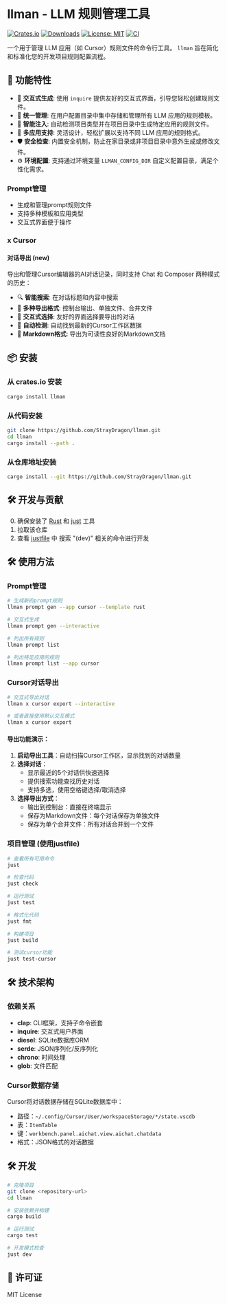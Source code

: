 # llman - LLM 规则管理工具

[![Crates.io](https://img.shields.io/crates/v/llman?style=flat-square)](https://crates.io/crates/llman)
[![Downloads](https://img.shields.io/crates/d/llman?style=flat-square)](https://crates.io/crates/llman)
[![License: MIT](https://img.shields.io/badge/License-MIT-yellow.svg?style=flat-square)](https://github.com/StrayDragon/llman/blob/main/LICENSE)
[![CI](https://github.com/StrayDragon/llman/actions/workflows/ci.yaml/badge.svg)](https://github.com/StrayDragon/llman/actions/workflows/ci.yaml)


一个用于管理 LLM 应用（如 Cursor）规则文件的命令行工具。 `llman` 旨在简化和标准化您的开发项目规则配置流程。

## 🌟 功能特性

- 🚀 **交互式生成**: 使用 `inquire` 提供友好的交互式界面，引导您轻松创建规则文件。
- 📁 **统一管理**: 在用户配置目录中集中存储和管理所有 LLM 应用的规则模板。
- 🎯 **智能注入**: 自动检测项目类型并在项目目录中生成特定应用的规则文件。
- 🔧 **多应用支持**: 灵活设计，轻松扩展以支持不同 LLM 应用的规则格式。
- 🛡️ **安全检查**: 内置安全机制，防止在家目录或非项目目录中意外生成或修改文件。
- ⚙️ **环境配置**: 支持通过环境变量 `LLMAN_CONFIG_DIR` 自定义配置目录，满足个性化需求。

### Prompt管理
- 生成和管理prompt规则文件
- 支持多种模板和应用类型
- 交互式界面便于操作

### x Cursor

#### 对话导出 (new)
导出和管理Cursor编辑器的AI对话记录，同时支持 Chat 和 Composer 两种模式的历史：

- 🔍 **智能搜索**: 在对话标题和内容中搜索
- 📝 **多种导出格式**: 控制台输出、单独文件、合并文件
- 🎯 **交互式选择**: 友好的界面选择要导出的对话
- 📁 **自动检测**: 自动找到最新的Cursor工作区数据
- 💾 **Markdown格式**: 导出为可读性良好的Markdown文档

## 📦 安装

### 从 crates.io 安装

```bash
cargo install llman
```

### 从代码安装

```bash
git clone https://github.com/StrayDragon/llman.git
cd llman
cargo install --path .
```

### 从仓库地址安装

```bash
cargo install --git https://github.com/StrayDragon/llman.git
```


## 🛠️ 开发与贡献

0. 确保安装了 [Rust](https://www.rust-lang.org) 和 [just](https://github.com/casey/just) 工具
1. 拉取该仓库
2. 查看 [justfile](./justfile) 中 搜索 "(dev)" 相关的命令进行开发


## 🛠️ 使用方法

### Prompt管理

```bash
# 生成新的prompt规则
llman prompt gen --app cursor --template rust

# 交互式生成
llman prompt gen --interactive

# 列出所有规则
llman prompt list

# 列出特定应用的规则
llman prompt list --app cursor
```

### Cursor对话导出

```bash
# 交互式导出对话
llman x cursor export --interactive

# 或者直接使用默认交互模式
llman x cursor export
```

#### 导出功能演示：

1. **启动导出工具**：自动扫描Cursor工作区，显示找到的对话数量
2. **选择对话**：
   - 显示最近的5个对话供快速选择
   - 提供搜索功能查找历史对话
   - 支持多选，使用空格键选择/取消选择
3. **选择导出方式**：
   - 输出到控制台：直接在终端显示
   - 保存为Markdown文件：每个对话保存为单独文件
   - 保存为单个合并文件：所有对话合并到一个文件

### 项目管理 (使用justfile)

```bash
# 查看所有可用命令
just

# 检查代码
just check

# 运行测试
just test

# 格式化代码
just fmt

# 构建项目
just build

# 测试cursor功能
just test-cursor
```

## 🛠️ 技术架构

### 依赖关系
- **clap**: CLI框架，支持子命令嵌套
- **inquire**: 交互式用户界面
- **diesel**: SQLite数据库ORM
- **serde**: JSON序列化/反序列化
- **chrono**: 时间处理
- **glob**: 文件匹配

### Cursor数据存储
Cursor将对话数据存储在SQLite数据库中：
- 路径：`~/.config/Cursor/User/workspaceStorage/*/state.vscdb`
- 表：`ItemTable`
- 键：`workbench.panel.aichat.view.aichat.chatdata`
- 格式：JSON格式的对话数据

## 🛠️ 开发

```bash
# 克隆项目
git clone <repository-url>
cd llman

# 安装依赖并构建
cargo build

# 运行测试
cargo test

# 开发模式检查
just dev
```

## 📜 许可证

MIT License

